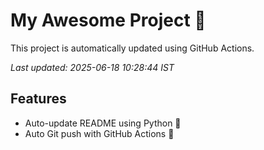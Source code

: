 # My Awesome Project 🚀

This project is automatically updated using GitHub Actions.

_Last updated: 2025-06-18 10:28:44 IST_

## Features
- Auto-update README using Python 🐍
- Auto Git push with GitHub Actions 🤖
